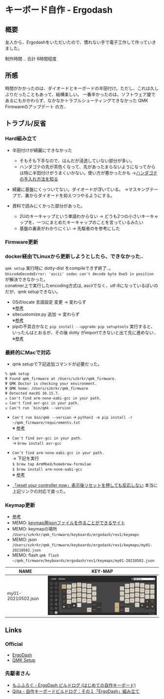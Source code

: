 # キーボード自作 - Ergodash

## 概要
友人から、Ergodashをいただいたので、慣れない手で電子工作して作っていきました。

制作時間 .. 合計 6時間程度

## 所感

時間がかかったのは、ダイオードとキーボードの半田付け。ただし、これは久しぶりだったこともあって、結構楽しい。
一番辛かったのは、ソフトウェア屋であるにもかかわらず、なかなかトラブルシューティングできなかった QMK Firmwareのアップデート の方..

## トラブル/反省

### Hard組み立て

* 半田付けが綺麗にできなかった
  * そもそも下手なので、はんだが浸透していない部分が多い。
  * ハンダゴテの先が茶色くなって、先があったまらないようになってからは特に半田付けがうまくいかない。使い方が悪かったかも
  →[ハンダゴテの手入れ方法を知る](http://startelc.com/elcLink/craft/sldrMent1.html)

* 綺麗に基盤にくっついてない。ダイオードが浮いている。
→マスキングテープで、裏からダイオードを抑えつつやるようにする。

* 資料で読みにくかった部分があった。
  * 2Uのキーキャップという単語わからない
  → どうも2つの小さいキーキャップを、一つにまとめたキーキャップのことを言っているみたい
  * 基盤の裏表がわかりにくい
  → 先駆者のを参考にした

### Firmware更新

### docker経由でLinuxから更新しようとしたら、できなかった..
`qmk setup` 実行時に dotty-dist をcompileできず終了..。  
`UnicodeDecodeError: 'ascii' codec can't decode byte 0xe5 in position` が解決できなかった。   
conatiner上で実行したencoding方式は, asciiでなく、utf-8になっているぽいのだが、qmk setupできない。
  * OSのlocale 言語設定 変更 -> 変わらず  
  ※[参考](https://www.monotalk.xyz/blog/python-pip-install-%E3%81%A7unicodedecodeerror-%E3%81%8C%E7%99%BA%E7%94%9F/)
  * sitecustomize.py 追加 -> 変わらず  
  ※[参考](https://shu223.hatenablog.com/entry/20111201/1328334689)
  * pipの不具合かなと `pip install --upgrade pip setuptools` 実行すると、いったんはとおるが、その後 dotty がimportできないと出て先に進めない..
  ※[参考](https://miyabikno-jobs.com/setuppy-egginfo-1/)

### 最終的にMacで対応

* qmk setupで下記追加コマンドが必要だった。
```
% qmk setup
Ψ Found qmk_firmware at /Users/szkrkr/qmk_firmware.
Ψ QMK Doctor is checking your environment.
Ψ QMK home: /Users/szkrkr/qmk_firmware
Ψ Detected macOS 10.15.7.
☒ Can't find arm-none-eabi-gcc in your path.
☒ Can't find avr-gcc in your path.
☒ Can't run `bin/qmk --version`
```

  * `Can't run bin/qmk --version`
  -> `python3 -m pip install -r ~/qmk_firmware/requirements.txt`  
  ※ [参考](https://github.com/qmk/qmk_firmware/issues/10270)

  * `Can't find avr-gcc in your path.`  
  ->  `brew install avr-gcc`

  * `Can't find arm-none-eabi-gcc in your path.`  
  -> 下記を実行  
  `$ brew tap ArmMbed/homebrew-formulae`  
  `$ brew install arm-none-eabi-gcc`  
  ※ [参考](https://www.yokoweb.net/2018/05/16/macos-gcc-arm-brew-install/)

* [「reset your controller now」表示後リセットを押しても反応しない](https://qiita.com/hokita222/items/a5567d955923125b93ed#reset-your-controller-now%E8%A1%A8%E7%A4%BA%E5%BE%8C%E3%83%AA%E3%82%BB%E3%83%83%E3%83%88%E3%82%92%E6%8A%BC%E3%81%97%E3%81%A6%E3%82%82%E5%8F%8D%E5%BF%9C%E3%81%97%E3%81%AA%E3%81%84)
本当に上記リンクの対応で直った。

### Keymap更新
* [参考](https://qiita.com/3000manJPY/items/7ea7acc5f4f5957170eb)
* MEMO: [keymap用jsonファイルを作ることができるサイト](https://config.qmk.fm/#/ergodash/rev1/LAYOUT_4key)
* MEMO: keymapの場所
`/Users/szkrkr/qmk_firmware/keyboards/ergodash/rev1/keymaps`
* MEMO: json
`/Users/szkrkr/qmk_firmware/keyboards/ergodash/rev1/keymaps/my01-20210502.json`
* MEMO: flash
`qmk flash ~/qmk_firmware/keyboards/ergodash/rev1/keymaps/my01-20210502.json`

| NAME |  KEY-MAP |
|--|--|
|my01-20210502.json| ![my01-20210502](./assets/kb-ergodash-my01-20210502.png)|

## Links

### Official
* [ErgoDash](https://github.com/qmk/qmk_firmware/tree/master/keyboards/ergodash)
* [QMK Setup](https://beta.docs.qmk.fm/tutorial/newbs_getting_started)

### 先駆者さん
* [もふふろぐ - ErgoDash ビルドログ (はじめての自作キーボード)](https://blog.remin.jp/post/keyboard-ergodash/)
* [Qiita - 自作キーボードビルドログ：その１「ErgoDash」組み立て](https://qiita.com/h-oikawa/items/f1092729917dcabb4372)

